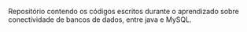 Repositório contendo os códigos escritos durante o aprendizado sobre conectividade de bancos de dados, entre java e MySQL.
